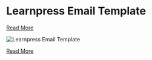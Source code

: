 # Learnpress Email Template

[Read More](https://wpdebuglog.com/learnpress-email-template/)


![Learnpress Email Template](https://wpdebuglog.com/wp-content/uploads/2023/08/learnpress-email.png)

[Read More](https://wpdebuglog.com/learnpress-email-template/)
